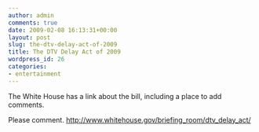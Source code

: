 ```yaml
---
author: admin
comments: true
date: 2009-02-08 16:13:31+00:00
layout: post
slug: the-dtv-delay-act-of-2009
title: The DTV Delay Act of 2009
wordpress_id: 26
categories:
- entertainment
---
```


The White House has a link about the bill, including a place to add comments.

Please comment. http://www.whitehouse.gov/briefing_room/dtv_delay_act/
